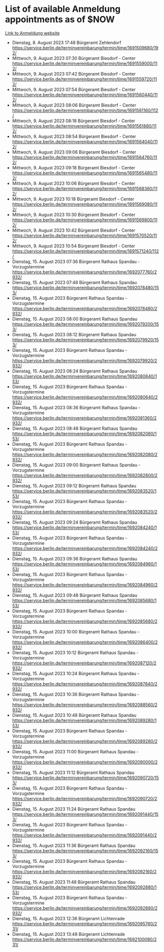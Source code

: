 # List of available Anmeldung appointments as of $NOW
[Link to Anmeldung website](https://service.berlin.de/terminvereinbarung/termin/tag.php?termin=1&anliegen[]=120686&dienstleisterlist=122210,122217,327316,122219,327312,122227,327314,122231,327346,122243,327348,122254,122252,329742,122260,329745,122262,329748,122271,327278,122273,327274,122277,327276,330436,122280,327294,122282,327290,122284,327292,122291,327270,122285,327266,122286,327264,122296,327268,150230,329760,122297,327286,122294,327284,122312,329763,122314,329775,122304,327330,122311,327334,122309,327332,317869,122281,327352,122279,329772,122283,122276,327324,122274,327326,122267,329766,122246,327318,122251,327320,122257,327322,122208,327298,122226,327300&herkunft=http%3A%2F%2Fservice.berlin.de%2Fdienstleistung%2F120686%2F)
- Dienstag, 8. August 2023 17:48 Bürgeramt Zehlendorf https://service.berlin.de/terminvereinbarung/termin/time/1691509680/192/
- Mittwoch, 9. August 2023 07:30 Bürgeramt Biesdorf - Center https://service.berlin.de/terminvereinbarung/termin/time/1691559000/112/
- Mittwoch, 9. August 2023 07:42 Bürgeramt Biesdorf - Center https://service.berlin.de/terminvereinbarung/termin/time/1691559720/112/
- Mittwoch, 9. August 2023 07:54 Bürgeramt Biesdorf - Center https://service.berlin.de/terminvereinbarung/termin/time/1691560440/112/
- Mittwoch, 9. August 2023 08:06 Bürgeramt Biesdorf - Center https://service.berlin.de/terminvereinbarung/termin/time/1691561160/112/
- Mittwoch, 9. August 2023 08:18 Bürgeramt Biesdorf - Center https://service.berlin.de/terminvereinbarung/termin/time/1691561880/112/
- Mittwoch, 9. August 2023 08:54 Bürgeramt Biesdorf - Center https://service.berlin.de/terminvereinbarung/termin/time/1691564040/112/
- Mittwoch, 9. August 2023 09:06 Bürgeramt Biesdorf - Center https://service.berlin.de/terminvereinbarung/termin/time/1691564760/112/
- Mittwoch, 9. August 2023 09:18 Bürgeramt Biesdorf - Center https://service.berlin.de/terminvereinbarung/termin/time/1691565480/112/
- Mittwoch, 9. August 2023 10:06 Bürgeramt Biesdorf - Center https://service.berlin.de/terminvereinbarung/termin/time/1691568360/112/
- Mittwoch, 9. August 2023 10:18 Bürgeramt Biesdorf - Center https://service.berlin.de/terminvereinbarung/termin/time/1691569080/112/
- Mittwoch, 9. August 2023 10:30 Bürgeramt Biesdorf - Center https://service.berlin.de/terminvereinbarung/termin/time/1691569800/112/
- Mittwoch, 9. August 2023 10:42 Bürgeramt Biesdorf - Center https://service.berlin.de/terminvereinbarung/termin/time/1691570520/112/
- Mittwoch, 9. August 2023 10:54 Bürgeramt Biesdorf - Center https://service.berlin.de/terminvereinbarung/termin/time/1691571240/112/
- Dienstag, 15. August 2023 07:36 Bürgeramt Rathaus Spandau - Vorzugstermine https://service.berlin.de/terminvereinbarung/termin/time/1692077760/2932/
- Dienstag, 15. August 2023 07:48 Bürgeramt Rathaus Spandau https://service.berlin.de/terminvereinbarung/termin/time/1692078480/153/
- Dienstag, 15. August 2023  Bürgeramt Rathaus Spandau - Vorzugstermine https://service.berlin.de/terminvereinbarung/termin/time/1692078480/2932/
- Dienstag, 15. August 2023 08:00 Bürgeramt Rathaus Spandau https://service.berlin.de/terminvereinbarung/termin/time/1692079200/153/
- Dienstag, 15. August 2023 08:12 Bürgeramt Rathaus Spandau https://service.berlin.de/terminvereinbarung/termin/time/1692079920/153/
- Dienstag, 15. August 2023  Bürgeramt Rathaus Spandau - Vorzugstermine https://service.berlin.de/terminvereinbarung/termin/time/1692079920/2932/
- Dienstag, 15. August 2023 08:24 Bürgeramt Rathaus Spandau https://service.berlin.de/terminvereinbarung/termin/time/1692080640/153/
- Dienstag, 15. August 2023  Bürgeramt Rathaus Spandau - Vorzugstermine https://service.berlin.de/terminvereinbarung/termin/time/1692080640/2932/
- Dienstag, 15. August 2023 08:36 Bürgeramt Rathaus Spandau - Vorzugstermine https://service.berlin.de/terminvereinbarung/termin/time/1692081360/2932/
- Dienstag, 15. August 2023 08:48 Bürgeramt Rathaus Spandau https://service.berlin.de/terminvereinbarung/termin/time/1692082080/153/
- Dienstag, 15. August 2023  Bürgeramt Rathaus Spandau - Vorzugstermine https://service.berlin.de/terminvereinbarung/termin/time/1692082080/2932/
- Dienstag, 15. August 2023 09:00 Bürgeramt Rathaus Spandau - Vorzugstermine https://service.berlin.de/terminvereinbarung/termin/time/1692082800/2932/
- Dienstag, 15. August 2023 09:12 Bürgeramt Rathaus Spandau https://service.berlin.de/terminvereinbarung/termin/time/1692083520/153/
- Dienstag, 15. August 2023  Bürgeramt Rathaus Spandau - Vorzugstermine https://service.berlin.de/terminvereinbarung/termin/time/1692083520/2932/
- Dienstag, 15. August 2023 09:24 Bürgeramt Rathaus Spandau https://service.berlin.de/terminvereinbarung/termin/time/1692084240/153/
- Dienstag, 15. August 2023  Bürgeramt Rathaus Spandau - Vorzugstermine https://service.berlin.de/terminvereinbarung/termin/time/1692084240/2932/
- Dienstag, 15. August 2023 09:36 Bürgeramt Rathaus Spandau https://service.berlin.de/terminvereinbarung/termin/time/1692084960/153/
- Dienstag, 15. August 2023  Bürgeramt Rathaus Spandau - Vorzugstermine https://service.berlin.de/terminvereinbarung/termin/time/1692084960/2932/
- Dienstag, 15. August 2023 09:48 Bürgeramt Rathaus Spandau https://service.berlin.de/terminvereinbarung/termin/time/1692085680/153/
- Dienstag, 15. August 2023  Bürgeramt Rathaus Spandau - Vorzugstermine https://service.berlin.de/terminvereinbarung/termin/time/1692085680/2932/
- Dienstag, 15. August 2023 10:00 Bürgeramt Rathaus Spandau - Vorzugstermine https://service.berlin.de/terminvereinbarung/termin/time/1692086400/2932/
- Dienstag, 15. August 2023 10:12 Bürgeramt Rathaus Spandau - Vorzugstermine https://service.berlin.de/terminvereinbarung/termin/time/1692087120/2932/
- Dienstag, 15. August 2023 10:24 Bürgeramt Rathaus Spandau - Vorzugstermine https://service.berlin.de/terminvereinbarung/termin/time/1692087840/2932/
- Dienstag, 15. August 2023 10:36 Bürgeramt Rathaus Spandau - Vorzugstermine https://service.berlin.de/terminvereinbarung/termin/time/1692088560/2932/
- Dienstag, 15. August 2023 10:48 Bürgeramt Rathaus Spandau https://service.berlin.de/terminvereinbarung/termin/time/1692089280/153/
- Dienstag, 15. August 2023  Bürgeramt Rathaus Spandau - Vorzugstermine https://service.berlin.de/terminvereinbarung/termin/time/1692089280/2932/
- Dienstag, 15. August 2023 11:00 Bürgeramt Rathaus Spandau - Vorzugstermine https://service.berlin.de/terminvereinbarung/termin/time/1692090000/2932/
- Dienstag, 15. August 2023 11:12 Bürgeramt Rathaus Spandau https://service.berlin.de/terminvereinbarung/termin/time/1692090720/153/
- Dienstag, 15. August 2023  Bürgeramt Rathaus Spandau - Vorzugstermine https://service.berlin.de/terminvereinbarung/termin/time/1692090720/2932/
- Dienstag, 15. August 2023 11:24 Bürgeramt Rathaus Spandau https://service.berlin.de/terminvereinbarung/termin/time/1692091440/153/
- Dienstag, 15. August 2023  Bürgeramt Rathaus Spandau - Vorzugstermine https://service.berlin.de/terminvereinbarung/termin/time/1692091440/2932/
- Dienstag, 15. August 2023 11:36 Bürgeramt Rathaus Spandau https://service.berlin.de/terminvereinbarung/termin/time/1692092160/153/
- Dienstag, 15. August 2023  Bürgeramt Rathaus Spandau - Vorzugstermine https://service.berlin.de/terminvereinbarung/termin/time/1692092160/2932/
- Dienstag, 15. August 2023 11:48 Bürgeramt Rathaus Spandau https://service.berlin.de/terminvereinbarung/termin/time/1692092880/153/
- Dienstag, 15. August 2023  Bürgeramt Rathaus Spandau - Vorzugstermine https://service.berlin.de/terminvereinbarung/termin/time/1692092880/2932/
- Dienstag, 15. August 2023 12:36 Bürgeramt Lichtenrade https://service.berlin.de/terminvereinbarung/termin/time/1692095760/231/
- Dienstag, 15. August 2023 13:48 Bürgeramt Lichtenrade https://service.berlin.de/terminvereinbarung/termin/time/1692100080/231/
